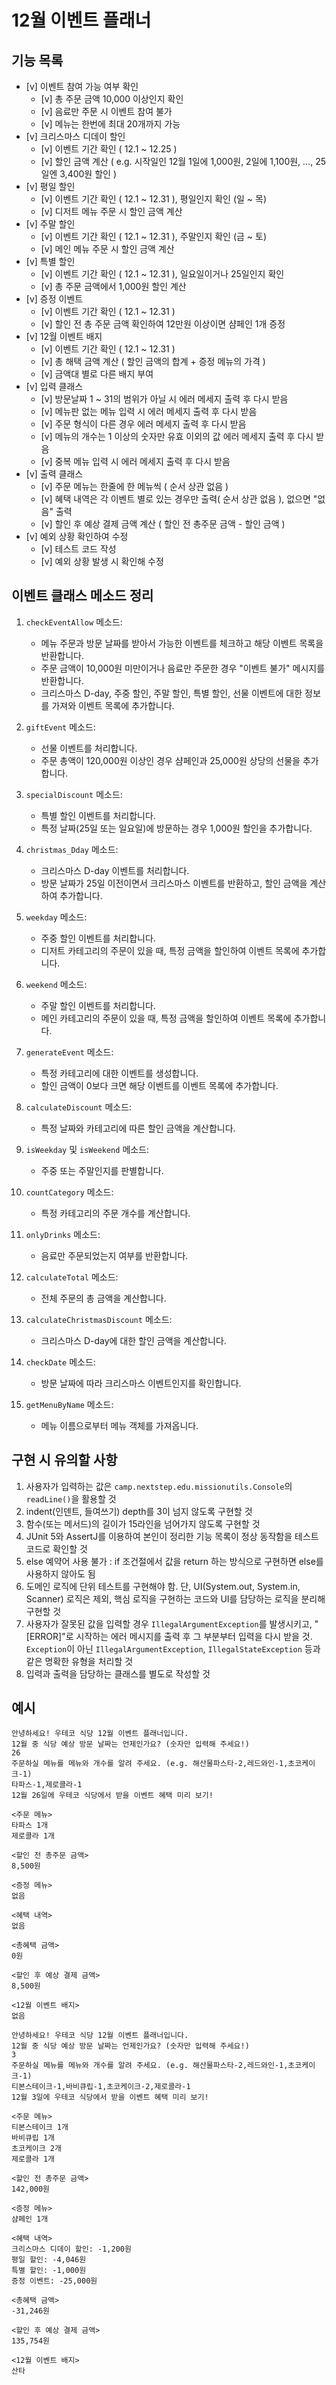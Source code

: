 # 12월 이벤트 플래너
## 기능 목록
- [v] 이벤트 참여 가능 여부 확인
    - [v] 총 주문 금액 10,000 이상인지 확인
    - [v] 음료만 주문 시 이벤트 참여 불가
    - [v] 메뉴는 한번에 최대 20개까지 가능
- [v] 크리스마스 디데이 할인
    - [v] 이벤트 기간 확인 ( 12.1 ~ 12.25 )
    - [v] 할인 금액 계산 ( e.g. 시작일인 12월 1일에 1,000원, 2일에 1,100원, ..., 25일엔 3,400원 할인 )
- [v] 평일 할인 
    - [v] 이벤트 기간 확인 ( 12.1 ~ 12.31 ), 평일인지 확인 (일 ~ 목)
    - [v] 디저트 메뉴 주문 시 할인 금액 계산
- [v] 주말 할인
    - [v] 이벤트 기간 확인 ( 12.1 ~ 12.31 ), 주말인지 확인 (금 ~ 토)
    - [v] 메인 메뉴 주문 시 할인 금액 계산
- [v] 특별 할인
    - [v] 이벤트 기간 확인 ( 12.1 ~ 12.31 ), 일요일이거나 25일인지 확인
    - [v] 총 주문 금액에서 1,000원 할인 계산
- [v] 증정 이벤트
    - [v] 이벤트 기간 확인 ( 12.1 ~ 12.31 )
    - [v] 할인 전 총 주문 금액 확인하여 12만원 이상이면 샴페인 1개 증정
- [v] 12월 이벤트 배지
    - [v] 이벤트 기간 확인 ( 12.1 ~ 12.31 )
    - [v] 총 해택 금액 계산 ( 할인 금액의 합계 + 증정 메뉴의 가격 )
    - [v] 금액대 별로 다른 배지 부여
- [v] 입력 클래스
    - [v] 방문날짜 1 ~ 31의 범위가 아닐 시 에러 메세지 출력 후 다시 받음
    - [v] 메뉴판 없는 메뉴 입력 시 에러 메세지 출력 후 다시 받음
    - [v] 주문 형식이 다른 경우 에러 메세지 출력 후 다시 받음
    - [v] 메뉴의 개수는 1 이상의 숫자만 유효 이외의 값 에러 메세지 출력 후 다시 받음
    - [v] 중복 메뉴 입력 시 에러 메세지 출력 후 다시 받음
- [v] 출력 클래스
    - [v] 주문 메뉴는 한줄에 한 메뉴씩 ( 순서 상관 없음 )
    - [v] 혜택 내역은 각 이벤트 별로 있는 경우만 출력( 순서 상관 없음 ), 없으면 "없음" 출력
    - [v] 할인 후 예상 결제 금액 계산 ( 할인 전 총주문 금액 - 할인 금액 )
- [v] 예외 상황 확인하여 수정
    - [v] 테스트 코드 작성
    - [v] 예외 상황 발생 시 확인해 수정

## 이벤트 클래스 메소드 정리
1. `checkEventAllow` 메소드:
   - 메뉴 주문과 방문 날짜를 받아서 가능한 이벤트를 체크하고 해당 이벤트 목록을 반환합니다.
   - 주문 금액이 10,000원 미만이거나 음료만 주문한 경우 "이벤트 불가" 메시지를 반환합니다.
   - 크리스마스 D-day, 주중 할인, 주말 할인, 특별 할인, 선물 이벤트에 대한 정보를 가져와 이벤트 목록에 추가합니다.

2. `giftEvent` 메소드:
   - 선물 이벤트를 처리합니다.
   - 주문 총액이 120,000원 이상인 경우 샴페인과 25,000원 상당의 선물을 추가합니다.

3. `specialDiscount` 메소드:
   - 특별 할인 이벤트를 처리합니다.
   - 특정 날짜(25일 또는 일요일)에 방문하는 경우 1,000원 할인을 추가합니다.

4. `christmas_Dday` 메소드:
   - 크리스마스 D-day 이벤트를 처리합니다.
   - 방문 날짜가 25일 이전이면서 크리스마스 이벤트를 반환하고, 할인 금액을 계산하여 추가합니다.

5. `weekday` 메소드:
   - 주중 할인 이벤트를 처리합니다.
   - 디저트 카테고리의 주문이 있을 때, 특정 금액을 할인하여 이벤트 목록에 추가합니다.

6. `weekend` 메소드:
   - 주말 할인 이벤트를 처리합니다.
   - 메인 카테고리의 주문이 있을 때, 특정 금액을 할인하여 이벤트 목록에 추가합니다.

7. `generateEvent` 메소드:
   - 특정 카테고리에 대한 이벤트를 생성합니다.
   - 할인 금액이 0보다 크면 해당 이벤트를 이벤트 목록에 추가합니다.

8. `calculateDiscount` 메소드:
   - 특정 날짜와 카테고리에 따른 할인 금액을 계산합니다.

9. `isWeekday` 및 `isWeekend` 메소드:
   - 주중 또는 주말인지를 판별합니다.

10. `countCategory` 메소드:
    - 특정 카테고리의 주문 개수를 계산합니다.

11. `onlyDrinks` 메소드:
    - 음료만 주문되었는지 여부를 반환합니다.

12. `calculateTotal` 메소드:
    - 전체 주문의 총 금액을 계산합니다.

13. `calculateChristmasDiscount` 메소드:
    - 크리스마스 D-day에 대한 할인 금액을 계산합니다.

14. `checkDate` 메소드:
    - 방문 날짜에 따라 크리스마스 이벤트인지를 확인합니다.

15. `getMenuByName` 메소드:
    - 메뉴 이름으로부터 메뉴 객체를 가져옵니다.

## 구현 시 유의할 사항
1. 사용자가 입력하는 값은 `camp.nextstep.edu.missionutils.Console`의 `readLine()`을 활용할 것
2. indent(인덴트, 들여쓰기) depth를 3이 넘지 않도록 구현할 것
3. 함수(또는 메서드)의 길이가 15라인을 넘어가지 않도록 구현할 것
4. JUnit 5와 AssertJ를 이용하여 본인이 정리한 기능 목록이 정상 동작함을 테스트 코드로 확인할 것
5. else 예약어 사용 불가 : if 조건절에서 값을 return 하는 방식으로 구현하면 else를 사용하지 않아도 됨
6. 도메인 로직에 단위 테스트를 구현해야 함. 단, UI(System.out, System.in, Scanner) 로직은 제외, 핵심 로직을 구현하는 코드와 UI를 담당하는 로직을 분리해 구현할 것
7. 사용자가 잘못된 값을 입력할 경우 `IllegalArgumentException`를 발생시키고, "[ERROR]"로 시작하는 에러 메시지를 출력 후 그 부분부터 입력을 다시 받을 것. `Exception`이 아닌 `IllegalArgumentException`, `IllegalStateException` 등과 같은 명확한 유형을 처리할 것
8. 입력과 출력을 담당하는 클래스를 별도로 작성할 것

## 예시
```
안녕하세요! 우테코 식당 12월 이벤트 플래너입니다.
12월 중 식당 예상 방문 날짜는 언제인가요? (숫자만 입력해 주세요!)
26 
주문하실 메뉴를 메뉴와 개수를 알려 주세요. (e.g. 해산물파스타-2,레드와인-1,초코케이크-1)
타파스-1,제로콜라-1 
12월 26일에 우테코 식당에서 받을 이벤트 혜택 미리 보기!
 
<주문 메뉴>
타파스 1개
제로콜라 1개

<할인 전 총주문 금액>
8,500원
 
<증정 메뉴>
없음
 
<혜택 내역>
없음
 
<총혜택 금액>
0원
 
<할인 후 예상 결제 금액>
8,500원
 
<12월 이벤트 배지>
없음
```
```
안녕하세요! 우테코 식당 12월 이벤트 플래너입니다.
12월 중 식당 예상 방문 날짜는 언제인가요? (숫자만 입력해 주세요!)
3
주문하실 메뉴를 메뉴와 개수를 알려 주세요. (e.g. 해산물파스타-2,레드와인-1,초코케이크-1)
티본스테이크-1,바비큐립-1,초코케이크-2,제로콜라-1
12월 3일에 우테코 식당에서 받을 이벤트 혜택 미리 보기!
 
<주문 메뉴>
티본스테이크 1개
바비큐립 1개
초코케이크 2개
제로콜라 1개
 
<할인 전 총주문 금액>
142,000원
 
<증정 메뉴>
샴페인 1개
 
<혜택 내역>
크리스마스 디데이 할인: -1,200원
평일 할인: -4,046원
특별 할인: -1,000원
증정 이벤트: -25,000원
 
<총혜택 금액>
-31,246원
 
<할인 후 예상 결제 금액>
135,754원
 
<12월 이벤트 배지>
산타
```